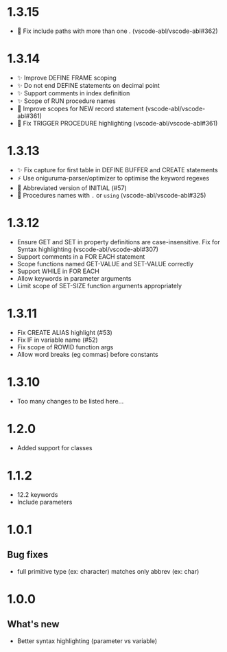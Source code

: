 1.3.15
======

- 🐛 Fix include paths with more than one \. (vscode-abl/vscode-abl#362)

1.3.14
======

- ✨ Improve DEFINE FRAME scoping
- ✨ Do not end DEFINE statements on decimal point
- ✨ Support comments in index definition
- ✨ Scope of RUN procedure names
- 🐛 Improve scopes for NEW record statement (vscode-abl/vscode-abl#361)
- 🐛 Fix TRIGGER PROCEDURE highlighting (vscode-abl/vscode-abl#361)

1.3.13
======

- ✨ Fix capture for first table in DEFINE BUFFER and CREATE statements
- ⚡️ Use oniguruma-parser/optimizer to optimise the keyword regexes
- 🐛 Abbreviated version of INITIAL (#57)
- 🐛 Procedures names with `.` or `using` (vscode-abl/vscode-abl#325)

1.3.12
======

- Ensure GET and SET in property definitions are case-insensitive. Fix for Syntax highlighting (vscode-abl/vscode-abl#307)
- Support comments in a FOR EACH statement
- Scope functions named GET-VALUE and SET-VALUE correctly
- Support WHILE in FOR EACH
- Allow keywords in parameter arguments
- Limit scope of SET-SIZE function arguments appropriately

1.3.11
======

- Fix CREATE ALIAS highlight (#53)
- Fix IF in variable name (#52)
- Fix scope of ROWID function args
- Allow word breaks (eg commas) before constants

1.3.10
======
- Too many changes to be listed here...

1.2.0
=====
- Added support for classes

1.1.2
=====
- 12.2 keywords
- Include parameters

1.0.1
=====

## Bug fixes
- full primitive type (ex: character) matches only abbrev (ex: char)

1.0.0
=====

## What's new
- Better syntax highlighting (parameter vs variable)
